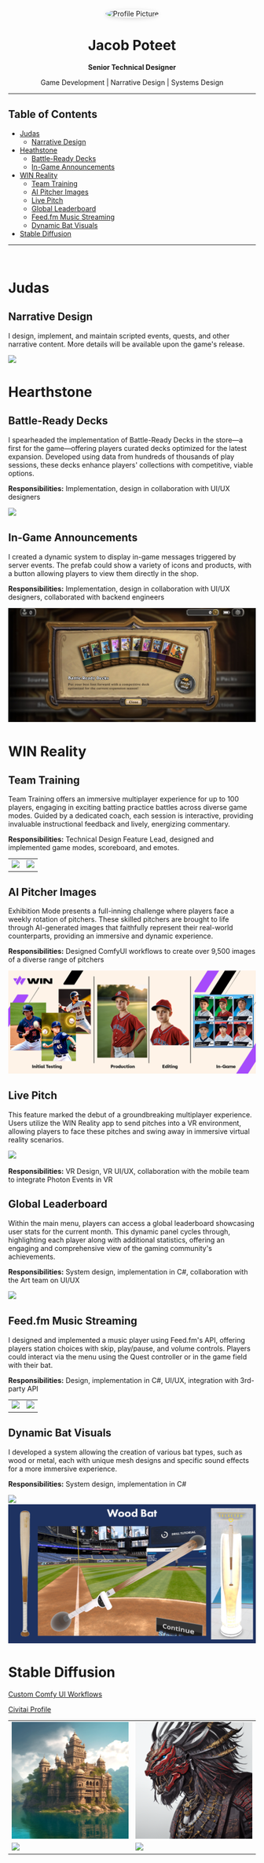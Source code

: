 <p align="center">
  <img src="https://avatars.githubusercontent.com/u/64765148?v=4" width="120" alt="Profile Picture" style="border-radius:50%; box-shadow: 0 2px 8px rgba(0,0,0,0.15);">
</p>

<h1 align="center">Jacob Poteet</h1>
<p align="center"><b>Senior Technical Designer</b></p>
<p align="center">Game Development | Narrative Design | Systems Design</p>

---

## Table of Contents

- [Judas](#judas)
  - [Narrative Design](#narrative-design)
- [Heathstone](#heathstone)
  - [Battle-Ready Decks](#battle-ready-decks)
  - [In-Game Announcements](#in-game-announcements)
- [WIN Reality](#win-reality)
  - [Team Training](#team-training)
  - [AI Pitcher Images](#ai-pitcher-images)
  - [Live Pitch](#live-pitch)
  - [Global Leaderboard](#global-leaderboard)
  - [Feed.fm Music Streaming](#feedfm-music-streaming)
  - [Dynamic Bat Visuals](#dynamic-bat-visuals)
- [Stable Diffusion](#stable-diffusion)

---

<br>


# Judas
## Narrative Design
I design, implement, and maintain scripted events, quests, and other narrative content. More details will be available upon the game's release.

<img src="https://images.ctfassets.net/404m4mhku829/3SuLzeVtzu8QoZLBLLdaWp/cbe89d054001f4d2ff6cf3a43800c23a/20250820_Mealha_art_JUDASKEYART_16x9_4k.jpg?w=2560">


# Hearthstone
## Battle-Ready Decks
I spearheaded the implementation of Battle-Ready Decks in the store—a first for the game—offering players curated decks optimized for the latest expansion. Developed using data from hundreds of thousands of play sessions, these decks enhance players' collections with competitive, viable options.

**Responsibilities:** Implementation, design in collaboration with UI/UX designers 

<img src="Assets\HS_Battle_Ready_Decks.gif">


## In-Game Announcements
I created a dynamic system to display in-game messages triggered by server events. The prefab could show a variety of icons and products, with a button allowing players to view them directly in the shop.

**Responsibilities:** Implementation, design in collaboration with UI/UX designers, collaborated with backend engineers

<img src="Assets\HS_Messaging.JPEG">

<br>


# WIN Reality
## Team Training
Team Training offers an immersive multiplayer experience for up to 100 players, engaging in exciting batting practice battles across diverse game modes. Guided by a dedicated coach, each session is interactive, providing invaluable instructional feedback and lively, energizing commentary.

**Responsibilities:** Technical Design Feature Lead, designed and implemented game modes, scoreboard, and emotes. 

<table>
  <tr>
    <td><img src="Assets\TeamTraining_3.gif"></td>
    <td><img src="Assets\TeamTraining_2.gif"></td>
  </tr>
</table>



## AI Pitcher Images
Exhibition Mode presents a full-inning challenge where players face a weekly rotation of pitchers. These skilled pitchers are brought to life through AI-generated images that faithfully represent their real-world counterparts, providing an immersive and dynamic experience.

**Responsibilities:** Designed ComfyUI workflows to create over 9,500 images of a diverse range of pitchers

<img src="Assets\AI_Pitchers.png">



## Live Pitch
This feature marked the debut of a groundbreaking multiplayer experience. Users utilize the WIN Reality app to send pitches into a VR environment, allowing players to face these pitches and swing away in immersive virtual reality scenarios.

<img src="Assets\LivePitchDemo.gif">

**Responsibilities:** VR Design, VR UI/UX, collaboration with the mobile team to integrate Photon Events in VR

## Global Leaderboard
Within the main menu, players can access a global leaderboard showcasing user stats for the current month. This dynamic panel cycles through, highlighting each player along with additional statistics, offering an engaging and comprehensive view of the gaming community's achievements.

**Responsibilities:** System design, implementation in C#, collaboration with the Art team on UI/UX

<img src="Assets\Leaderboard.gif">


## Feed.fm Music Streaming
I designed and implemented a music player using Feed.fm's API, offering players station choices with skip, play/pause, and volume controls. Players could interact via the menu using the Quest controller or in the game field with their bat.

**Responsibilities:** Design, implementation in C#, UI/UX, integration with 3rd-party API

<table>
  <tr>
    <td><img src="Assets\FeedFm_Pod.gif"></td>
    <td><img src="Assets\FeedFm_Field.gif"></td>
  </tr>
</table>


## Dynamic Bat Visuals
I developed a system allowing the creation of various bat types, such as wood or metal, each with unique mesh designs and specific sound effects for a more immersive experience.

**Responsibilities:** System design, implementation in C#

<img src="Assets\BatVisuals.gif">
<img src="Assets\WoodBatShowcase.png">

<br>


# Stable Diffusion
[Custom Comfy UI Workflows](https://github.com/JacobPoteet/ComfyUI_Workflows)

[Civitai Profile](https://civitai.com/user/JacobPoteet/posts)
<table>
  <tr>
    <td><img src="Assets\AI_Image_3.png"></td>
    <td><img src="Assets\AI_Image_2.png"></td>
  </tr>
  <tr>
    <td><img src="Assets\AI_Image_1.png"></td>
    <td><img src="Assets\AI_Image_4.png"></td>
  </tr>
</table>